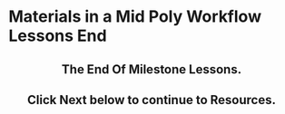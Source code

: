 # Materials in a Mid Poly Workflow Lessons End

<h2 style="text-align: center;">The End Of Milestone Lessons.</h2>
<h2 style="text-align: center;">Click Next below to continue to Resources.</h2>
<p>&nbsp;</p>
<p>&nbsp;</p>